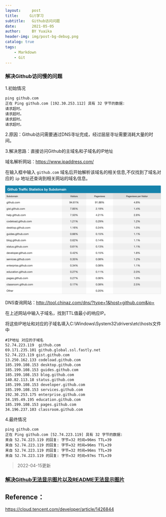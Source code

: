 ```yaml
---
layout:     post
title:     Git学习
subtitle:   Github访问问题
date:       2021-05-05
author:     BY Yuaika
header-img: img/post-bg-debug.png
catalog: true
tags:
    - Markdown
    - Git
---
```

### **解决Github访问慢的问题**

1.初始情况

    ping github.com
    正在 Ping github.com [192.30.253.112] 具有 32 字节的数据:
    请求超时。
    请求超时。
    请求超时。
    请求超时。

2.原因：Github访问需要通过DNS寻址完成，经过层层寻址需要消耗大量的时间。

3.解决思路：直接访问Github的主域名和子域名的IP地址

域名解析网站：https://www.ipaddress.com/

在输入框中输入 `github.com` 域名后开始解析该域名的相关信息,不仅找到了域名对应的 `ip` 地址还查询到相关网站的域名信息。

![](https://github.com/Yuaika/Yuaika.github.io/blob/master/img/b5hwng1q1e.png)

DNS查询网站：http://tool.chinaz.com/dns/?type=1&host=github.com&ip=

在上述网站中输入子域名，找到TTL值最小的响应IP。

将这些IP地址和对应的子域名填入C:\Windows\System32\drivers\etc\hosts文件中

    #IP地址 对应的子域名
    52.74.223.119  github.com
    69.171.235.101 github.global.ssl.fastly.net
    52.74.223.119 gist.github.com
    13.250.162.133 codeload.github.com
    185.199.108.153 desktop.github.com  
    185.199.108.153 guides.github.com   
    185.199.108.153 blog.github.com 
    140.82.113.18 status.github.com   
    185.199.108.153 developer.github.com    
    185.199.108.153 services.github.com 
    192.30.253.175 enterprise.github.com   
    34.195.49.195 education.github.com    
    185.199.108.153 pages.github.com    
    34.196.237.103 classroom.github.com

4.最终情况

    ping github.com
    正在 Ping github.com [52.74.223.119] 具有 32 字节的数据:
    来自 52.74.223.119 的回复: 字节=32 时间=96ms TTL=39
    来自 52.74.223.119 的回复: 字节=32 时间=96ms TTL=39
    来自 52.74.223.119 的回复: 字节=32 时间=96ms TTL=39
    来自 52.74.223.119 的回复: 字节=32 时间=97ms TTL=39



> 2022-04-15更新

### [解决Github无法显示图片以及README无法显示图片](https://blog.csdn.net/qq_41709370/article/details/106282229)




## Reference：

https://cloud.tencent.com/developer/article/1426844



